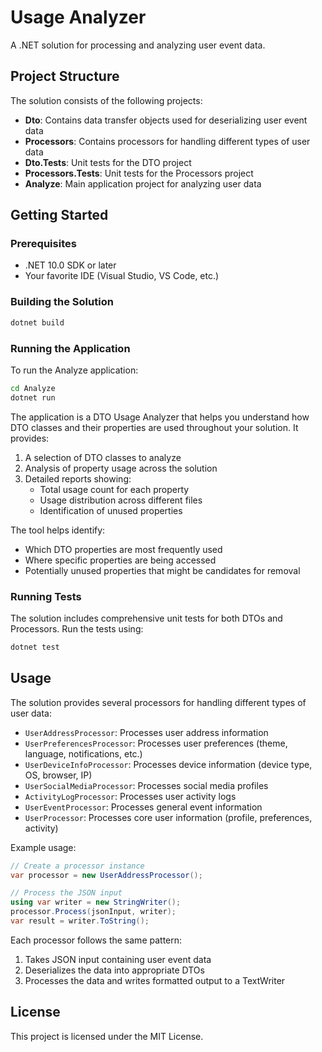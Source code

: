 # Usage Analyzer

A .NET solution for processing and analyzing user event data.

## Project Structure

The solution consists of the following projects:

- **Dto**: Contains data transfer objects used for deserializing user event data
- **Processors**: Contains processors for handling different types of user data
- **Dto.Tests**: Unit tests for the DTO project
- **Processors.Tests**: Unit tests for the Processors project
- **Analyze**: Main application project for analyzing user data

## Getting Started

### Prerequisites

- .NET 10.0 SDK or later
- Your favorite IDE (Visual Studio, VS Code, etc.)

### Building the Solution

```bash
dotnet build
```

### Running the Application

To run the Analyze application:

```bash
cd Analyze
dotnet run
```

The application is a DTO Usage Analyzer that helps you understand how DTO classes and their properties are used throughout your solution. It provides:

1. A selection of DTO classes to analyze
2. Analysis of property usage across the solution
3. Detailed reports showing:
   - Total usage count for each property
   - Usage distribution across different files
   - Identification of unused properties

The tool helps identify:
- Which DTO properties are most frequently used
- Where specific properties are being accessed
- Potentially unused properties that might be candidates for removal

### Running Tests

The solution includes comprehensive unit tests for both DTOs and Processors. Run the tests using:

```bash
dotnet test
```

## Usage

The solution provides several processors for handling different types of user data:

- `UserAddressProcessor`: Processes user address information
- `UserPreferencesProcessor`: Processes user preferences (theme, language, notifications, etc.)
- `UserDeviceInfoProcessor`: Processes device information (device type, OS, browser, IP)
- `UserSocialMediaProcessor`: Processes social media profiles
- `ActivityLogProcessor`: Processes user activity logs
- `UserEventProcessor`: Processes general event information
- `UserProcessor`: Processes core user information (profile, preferences, activity)

Example usage:

```csharp
// Create a processor instance
var processor = new UserAddressProcessor();

// Process the JSON input
using var writer = new StringWriter();
processor.Process(jsonInput, writer);
var result = writer.ToString();
```

Each processor follows the same pattern:
1. Takes JSON input containing user event data
2. Deserializes the data into appropriate DTOs
3. Processes the data and writes formatted output to a TextWriter

## License

This project is licensed under the MIT License.
